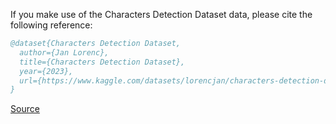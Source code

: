 If you make use of the Characters Detection Dataset data, please cite the following reference:

``` bibtex 
@dataset{Characters Detection Dataset,
  author={Jan Lorenc},
  title={Characters Detection Dataset},
  year={2023},
  url={https://www.kaggle.com/datasets/lorencjan/characters-detection-dataset}
}
```

[Source](https://www.kaggle.com/datasets/lorencjan/characters-detection-dataset)